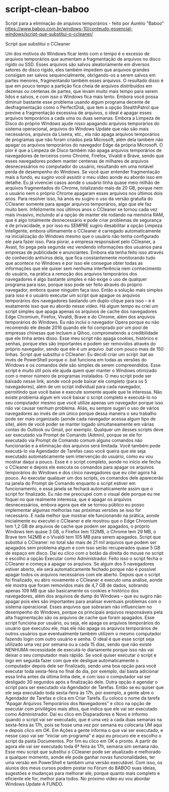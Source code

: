 # script-clean-baboo
 Script para a eliminação de arquivos temporários - feito por Aurélio "Baboo"
 https://www.baboo.com.br/windows-10/conteudo-essencial-windows/script-que-substitui-o-ccleaner/

Script que substitui o CCleaner

Um dos motivos do Windows ficar lento com o tempo é o excesso de arquivos temporários que aumentam a fragmentação de arquivos no disco rígido ou SSD. Esses arquivos são salvos aleatoriamente em diversos setores do disco rígido, eles também impedem que arquivos grandes consigam ser salvos sequencialmente, obrigando-os a serem salvos em partes menores, fragmentando também esses arquivos.
O resultado disso é que em pouco tempo a partição fica cheia de arquivos distribuídos em dezenas ou centenas de partes, que levam muito mais tempo para serem lidos e salvos, e com isso o Windows fica mais lento. Embora você possa diminuir bastante esse problema usando algum programa decente de desfragmentação como o PerfectDisk, que tem a opção StealthPatrol que previne a fragmentação excessiva de arquivos, o ideal é apagar esses arquivos temporários a cada uma ou duas semanas. Embora a Limpeza de Disco do próprio Windows ajude nisso apagando arquivos temporários do sistema operacional, arquivos do Windows Update que não são mais necessários, arquivos da Lixeira, etc., ela não apaga arquivos temporários de programas que não foram criados pela Microsoft, além dela também não apagar os arquivos temporários do navegador Edge da própria Microsoft. O pior é que a Limpeza de Disco também não apaga arquivos temporários de navegadores de terceiros como Chrome, Firefox, Vivaldi e Brave,
sendo que esses navegadores podem manter centenas de milhares de arquivos desnecessários no computador do usuário, resultando em uma notável perda de desempenho do Windows.
Se você quer entender fragmentação mais a fundo, eu sugiro você assistir o meu vídeo aonde eu abordo isso em detalhe.
Eu já vivenciei casos aonde o usuário tinha quase meio milhão de arquivos fragmentados do Chrome, totalizando mais de 20 GB, porque nem o usuário nem o próprio Chrome apagaram esses arquivos nos últimos dois anos.
Para resolver isso, há anos eu sugiro o uso da versão gratuita do CCleaner somente para apagar arquivos temporários, algo que ele faz muito bem.
Infelizmente nos últimos anos o CCleaner se tornou cada vez mais invasivo, incluindo aí a opção de manter ele rodando na memória RAM, que é algo totalmente desnecessário e pode criar problemas de segurança e de privacidade, e por isso eu SEMPRE sugiro desabilitar a opção Limpeza Inteligente,
embora ultimamente o CCleaner é carregado automaticamente na inicialização do Windows mesmo que o usuário não tenha configurado ele para fazer isso.
Para piorar, a empresa responsável pelo CCleaner, a Avast, foi pega pela segunda vez vendendo informações dos usuários para empresas de publicidade e anunciantes.
Embora ela tenha feito isso através do conhecido antivírus dela, que fica constantemente monitorando tudo que acontece no Windows e por isso ele consegue obter todas as informações que ele quiser sem nenhuma interferência nem conhecimento do usuário, na prática a remoção dos arquivos temporários dos navegadores é algo bastante simples e não exige o uso de qualquer programa para isso, porque isso pode ser feito através do próprio navegador, embora quase ninguém faça isso.
Então a solução mais simples para isso é o usuário executar um script que apague os arquivos temporários dos navegadores bastando um duplo-clique para isso – e é exatamente isso que eu abordo nesse vídeo.
Há algum tempo eu criei um script simples que apaga apenas os arquivos de cache dos navegadores Edge Chromium, Firefox, Vivaldi, Brave e do Chrome,
além dos arquivos temporários do Windows.
Eu não incluí o navegador Opera porque eu não recomendo ele desde 2016 quando ele foi comprado por um pool de empresas chinesas que incluem a Qihoo, comprometendo a credibilidade que ele tinha antes disso.
Esse meu script não apaga cookies, histórico e senhas, porque eles são importantes e podem ser removidos através do próprio navegador, sendo que ele é um arquivo .bat com pouco mais de 150 linhas.
Script que substitui o CCleaner: Eu decidi criar um script .bat ao invés de PowerShell porque o .bat funciona em todas as versões do Windows e os comandos dele são simples de serem compreendidos.
Esse script é muito útil pois ele ajuda quem quer manter o Windows otimizado com o menor número de programas instalados. O meu script pode ser baixado nesse link, aonde você pode baixar ele completo (para os 5 navegadores), além de um script individual para cada navegador, permitindo que você baixe e execute somente aquele que te interessa.
Não existe problema algum em você baixar o script completo e executá-lo no seu computador mesmo que você utilize apenas um navegador
porque isso não vai causar nenhum problema.
Aliás, eu sempre sugeri o uso de vários navegadores ao invés de um único porque dessa maneira o seu trabalho pode ser mais organizado (aonde cada navegador acessa algum tipo de site), além de você poder se manter logado simultaneamente em várias contas do Outlook ou Gmail, por exemplo.
Qualquer um desses scripts deve ser executado via Prompt de Comando (Admin), porque se ele for executado via Prompt de Comando comum alguns comandos não funcionarão e a eliminação dos arquivos será limitada.
Você também pode executá-lo via Agendador de Tarefas caso você queira que ele seja executado automaticamente sem intervenção do usuário, como eu vou mostrar daqui a pouco.
Esse é o script completo, aonde no início ele fecha o CCleaner e depois ele executa os comandos para apagar os arquivos temporários do Windows e dos cinco navegadores que eu citei agora há pouco.
Ao executar qualquer um dos scripts, os comandos dele aparecerão na janela do Prompt de Comando enquanto o script estiver em funcionamento, e essa janela se fechará automaticamente assim que o script for finalizado.
Eu não me preocupei com o visual dele porque eu me foquei no que realmente interessa, que é apagar os arquivos desnecessários, embora agora que ele se tornou público eu posso implementar algumas melhorias nas próximas versões se isso for necessário.
E nada melhor que mostrar ele funcionando na prática, aonde inicialmente eu executei o CCleaner e ele mostrou que o Edge Chromium tem 1,2 GB de arquivos de cache que podem ser apagados, o próprio Windows tem quase 3 GB, o Firefox tem 132MB, o Chrome tem 29 MB, o Brave tem 142MB e o Vivaldi tem 105 MB para serem apagados.
Script que substitui o CCleaner: no total são mais de 21 mil arquivos que podem ser apagados sem problema algum e com isso serão recuperados quase 5 GB de espaço em disco.
Daí eu clico com o botão da direita do mouse no script e escolho a opção Executar como Administrador. Feito isso o script fecha o CCleaner e começa a apagar os arquivos. Se algum dos 5 navegadores estiver aberto, ele será automaticamente fechado porque não é possível apagar todos os arquivos necessários com ele aberto.
Depois que o script foi finalizado, eu abro novamente o CCleaner e executo uma análise, aonde ele mostra que foram removidos mais de 4,7 GB de dados,
sobrando apenas 109 MB que são basicamente os cookies e histórico dos navegadores, além dos arquivos de dump do Windows – que eu sugiro não apagar pois eles são importantes para analisar eventuais problemas com o sistema operacional.
Esses arquivos que sobraram não influenciam no desempenho do Windows, porque os principais arquivos responsáveis pela alta fragmentação são os arquivos de cache que foram apagados.
Esse script funciona por usuário, ou seja, ele apaga os arquivos temporários do usuário que executou ele, mas ele não apaga os arquivos temporários de outros usuários que eventualmente também utilizem o mesmo computador fazendo login com outro usuário e senha.
O ideal é que esse script seja utilizado uma vez por semana ou a cada 15 dias, sendo que não existe NENHUMA necessidade de executá-lo diariamente porque isso não vai deixar o seu computador mais rápido.
Se você quiser executar o script e logo em seguida fazer com que ele desligue automaticamente o computador depois dele ser finalizado, sendo uma boa opção para você executar toda sexta-feira no final do dia, por exemplo, daí basta adicionar essa linha antes da última linha dele, e com isso o computador vai ser desligado 30 segundos após a finalização dele.
Outra opção é agendar o script para ser executado via Agendador de Tarefas. Então se eu quiser que ele seja executado toda sexta-feira às 17h, por exemplo, a gente abre o Agendador de Tarefas e clica em Criar Tarefa. Eu coloco o nome da tarefa “Apagar Arquivos Temporários dos Navegadores” e clico na opção de executar com privilégios mais altos, que indica que ele vai ser executado como Administrador.
Daí eu clico em Disparadores e Novo e informo quando o script vai ser executado, que é uma vez a cada duas semanas na sexta-feira às 17h, pois se fosse uma vez por semana eu colocaria UM aqui e depois clico em OK. Em Ações a gente informa o que vai ser executado, e nesse caso vai ser “iniciar um programa”
e aqui eu procuro ele e escolho o script da pasta Documentos.
Por fim eu clico em OK e pronto. A partir de agora ele vai ser executado toda 6ª feira às 17h, semana sim semana não.
Esse meu script que substitui o CCleaner pode ser atualizado e melhorado a qualquer momento, aonde ele pode ganhar novas funcionalidades, ter uma versão em PowerShell e também uma versão executável.
Com isso, os alunos dos meus cursos podem postar no Fórum do BABOO suas ideias, sugestões e mudanças para melhorar ele, porque quanto mais completo e eficiente ele for, melhor para todos.
No próximo vídeo eu vou abordar Windows Update A FUNDO.